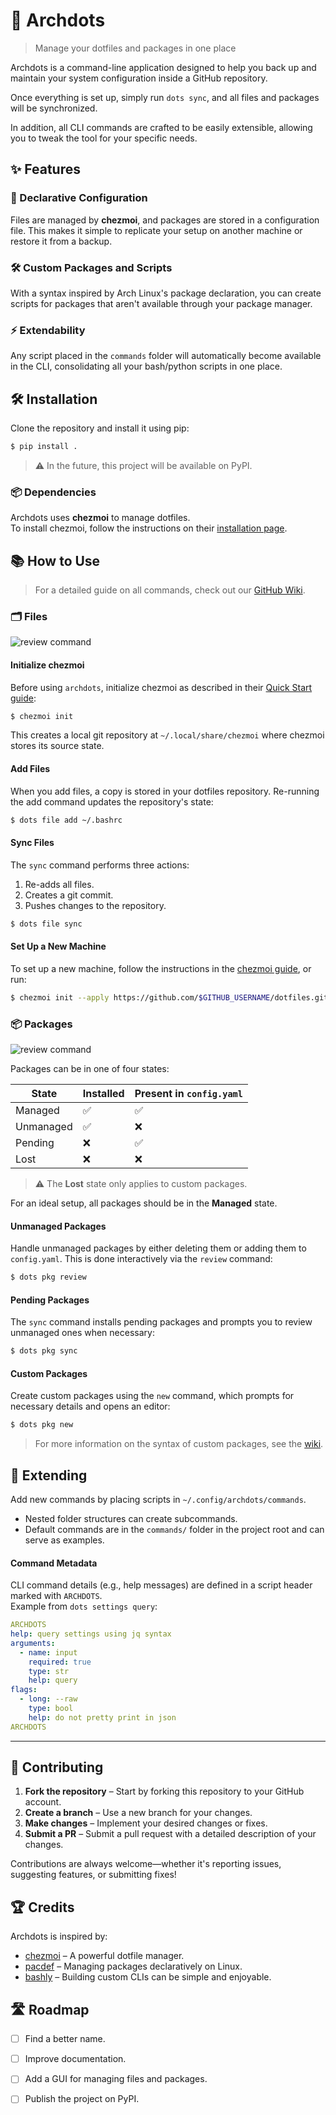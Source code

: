 # 🚀 Archdots

> Manage your dotfiles and packages in one place


Archdots is a command-line application designed to help you back up and maintain your system configuration inside a GitHub repository.

Once everything is set up, simply run `dots sync`, and all files and packages will be synchronized.

In addition, all CLI commands are crafted to be easily extensible, allowing you to tweak the tool for your specific needs.


## ✨ Features

### 📜 Declarative Configuration

Files are managed by **chezmoi**, and packages are stored in a configuration file. This makes it simple to replicate your setup on another machine or restore it from a backup.

### 🛠️ Custom Packages and Scripts

With a syntax inspired by Arch Linux's package declaration, you can create scripts for packages that aren't available through your package manager.

### ⚡ Extendability

Any script placed in the `commands` folder will automatically become available in the CLI, consolidating all your bash/python scripts in one place.


## 🛠️ Installation

Clone the repository and install it using pip:

```bash
$ pip install .  
```

> ⚠️ In the future, this project will be available on PyPI.

### 📦 Dependencies

Archdots uses **chezmoi** to manage dotfiles.  
To install chezmoi, follow the instructions on their [installation page](https://www.chezmoi.io/install/#one-line-package-install).

## 📚 How to Use

> For a detailed guide on all commands, check out our [GitHub Wiki](https://github.com/AlanJs26/dots).


### 🗂️ Files

![review command](./.vhs/file.gif)

#### Initialize chezmoi

Before using `archdots`, initialize chezmoi as described in their [Quick Start guide](https://www.chezmoi.io/quick-start/):

```bash
$ chezmoi init  
```

This creates a local git repository at `~/.local/share/chezmoi` where chezmoi stores its source state.

#### Add Files

When you add files, a copy is stored in your dotfiles repository. Re-running the add command updates the repository's state:

```bash
$ dots file add ~/.bashrc  
```

#### Sync Files

The `sync` command performs three actions:

1. Re-adds all files.
2. Creates a git commit.
3. Pushes changes to the repository.

```bash
$ dots file sync  
```

#### Set Up a New Machine

To set up a new machine, follow the instructions in the [chezmoi guide](https://www.chezmoi.io/quick-start/#set-up-a-new-machine-with-a-single-command), or run:

```bash
$ chezmoi init --apply https://github.com/$GITHUB_USERNAME/dotfiles.git  
```


### 📦 Packages

![review command](./.vhs/review.gif)

Packages can be in one of four states:

|**State**|**Installed**|**Present in `config.yaml`**|
|---|---|---|
|Managed|✅|✅|
|Unmanaged|✅|❌|
|Pending|❌|✅|
|Lost|❌|❌|

> ⚠️ The **Lost** state only applies to custom packages.

For an ideal setup, all packages should be in the **Managed** state.

#### Unmanaged Packages

Handle unmanaged packages by either deleting them or adding them to `config.yaml`. This is done interactively via the `review` command:

```bash
$ dots pkg review  
```


#### Pending Packages

The `sync` command installs pending packages and prompts you to review unmanaged ones when necessary:

```bash
$ dots pkg sync  
```

#### Custom Packages

Create custom packages using the `new` command, which prompts for necessary details and opens an editor:

```bash
$ dots pkg new  
```

> For more information on the syntax of custom packages, see the [wiki](https://github.com/AlanJs26/dots).


## 🔧 Extending

Add new commands by placing scripts in `~/.config/archdots/commands`.

- Nested folder structures can create subcommands.
- Default commands are in the `commands/` folder in the project root and can serve as examples.

#### Command Metadata

CLI command details (e.g., help messages) are defined in a script header marked with `ARCHDOTS`.  
Example from `dots settings query`:

```yaml
ARCHDOTS  
help: query settings using jq syntax  
arguments:  
  - name: input  
    required: true  
    type: str  
    help: query  
flags:  
  - long: --raw  
    type: bool  
    help: do not pretty print in json  
ARCHDOTS  
```

---

## 🙌 Contributing

1. **Fork the repository** – Start by forking this repository to your GitHub account.
2. **Create a branch** – Use a new branch for your changes.
3. **Make changes** – Implement your desired changes or fixes.
4. **Submit a PR** – Submit a pull request with a detailed description of your changes.

Contributions are always welcome—whether it's reporting issues, suggesting features, or submitting fixes!


## 🏆 Credits

Archdots is inspired by:

- [chezmoi](https://www.chezmoi.io/) – A powerful dotfile manager.
- [pacdef](https://github.com/steven-omaha/pacdef) – Managing packages declaratively on Linux.
- [bashly](https://bashly.dannyb.co/) – Building custom CLIs can be simple and enjoyable.


## 🛣️ Roadmap

- [ ]  Find a better name.
- [ ]  Improve documentation.
- [ ]  Add a GUI for managing files and packages.
- [ ]  Publish the project on PyPI.

